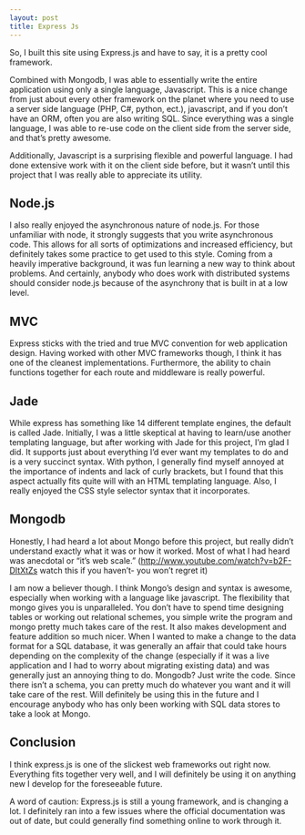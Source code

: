 ```yaml
---
layout: post
title: Express Js
---
```


So, I built this site using Express.js and have to say, it is a pretty cool framework.

Combined with Mongodb, I was able to essentially write the entire application using only a single language, Javascript. This is a nice change from just about every other framework on the planet where you need to use a server side language (PHP, C#, python, ect.), javascript, and if you don’t have an ORM, often you are also writing SQL. Since everything was a single language, I was able to re-use code on the client side from the server side, and that’s pretty awesome.

Additionally, Javascript is a surprising flexible and powerful language. I had done extensive work with it on the client side before, but it wasn’t until this project that I was really able to appreciate its utility.

## Node.js

I also really enjoyed the asynchronous nature of node.js. For those unfamiliar with node, it strongly suggests that you write asynchronous code. This allows for all sorts of optimizations and increased efficiency, but definitely takes some practice to get used to this style. Coming from a heavily imperative background, it was fun learning a new way to think about problems. And certainly, anybody who does work with distributed systems should consider node.js because of the asynchrony that is built in at a low level.

## MVC

Express sticks with the tried and true MVC convention for web application design. Having worked with other MVC frameworks though, I think it has one of the cleanest implementations. Furthermore, the ability to chain functions together for each route and middleware is really powerful.

## Jade

While express has something like 14 different template engines, the default is called Jade. Initially, I was a little skeptical at having to learn/use another templating language, but after working with Jade for this project, I’m glad I did. It supports just about everything I’d ever want my templates to do and is a very succinct syntax. With python, I generally find myself annoyed at the importance of indents and lack of curly brackets, but I found that this aspect actually fits quite will with an HTML templating language. Also, I really enjoyed the CSS style selector syntax that it incorporates.
## Mongodb

Honestly, I had heard a lot about Mongo before this project, but really didn’t understand exactly what it was or how it worked. Most of what I had heard was anecdotal or “it’s web scale.” (http://www.youtube.com/watch?v=b2F-DItXtZs watch this if you haven’t- you won’t regret it)

I am now a believer though. I think Mongo’s design and syntax is awesome, especially when working with a language like javascript. The flexibility that mongo gives you is unparalleled. You don’t have to spend time designing tables or working out relational schemes, you simple write the program and mongo pretty much takes care of the rest. It also makes development and feature addition so much nicer. When I wanted to make a change to the data format for a SQL database, it was generally an affair that could take hours depending on the complexity of the change (especially if it was a live application and I had to worry about migrating existing data) and was generally just an annoying thing to do. Mongodb? Just write the code. Since there isn’t a schema, you can pretty much do whatever you want and it will take care of the rest. Will definitely be using this in the future and I encourage anybody who has only been working with SQL data stores to take a look at Mongo.

## Conclusion

I think express.js is one of the slickest web frameworks out right now. Everything fits together very well, and I will definitely be using it on anything new I develop for the foreseeable future.

A word of caution: Express.js is still a young framework, and is changing a lot. I definitely ran into a few issues where the official documentation was out of date, but could generally find something online to work through it.
